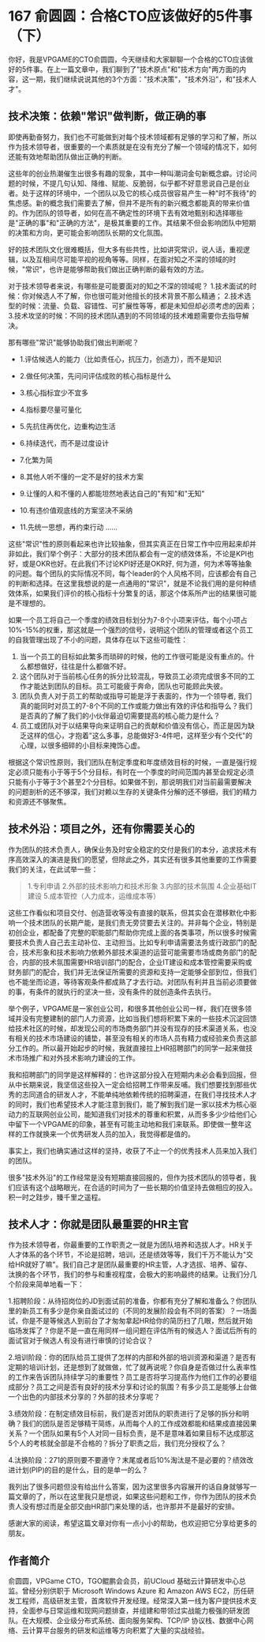 # 167 俞圆圆：合格CTO应该做好的5件事（下）

你好，我是VPGAME的CTO俞圆圆，今天继续和大家聊聊一个合格的CTO应该做好的5件事。在上一篇文章中，我们聊到了"技术原点"和"技术方向"两方面的内容，这一期，我们继续说说其他的3个方面："技术决策"，"技术外沿"，和"技术人才"。

## 技术决策：依赖"常识"做判断，做正确的事

即使再勤奋努力，我们也不可能做到对每个技术领域都有足够的学习和了解，所以作为技术领导者，很重要的一个素质就是在没有充分了解一个领域的情况下，如何还能有效地帮助团队做出正确的判断。

这些年的创业热潮催生出很多有趣的现象，其中一种叫潮词金句新概念癖。讨论问题的时候，不提几句认知、降维、赋能、反脆弱，似乎都不好意思说自己是创业者。处于这样的环境中，一个团队以及它的核心成员很容易产生一种"时不我待"的焦虑感。新的概念我们需要去了解，但并不是所有的新兴概念都能真的带来价值的。作为团队的领导者，如何在高不确定性的环境下去有效地甄别和选择哪些是"正确的事"和"正确的方法"，是极其重要的工作。其结果不但会影响团队中短期的决策和方向，更可能会影响团队长期的文化氛围。

好的技术团队文化很难概括，但大多有些共性，比如讲究常识，说人话，重视逻辑，以及互相间尽可能平视的视角等等。同样，在面对知之不深的领域的时候，"常识"，也许是能够帮助我们做出正确判断的最有效的方法。

对于技术领导者来说，有哪些是可能要面对的知之不深的领域呢？
1.技术面试的时候：你对候选人不了解，你也很可能对他擅长的技术背景不那么精通；
2.技术选型的时候：流量、负载、容错性、可扩展性等等，都是未知但却必须考虑的因素；
3.技术攻坚的时候：不同的技术团队遇到的不同领域的技术难题需要你去指导解决。

那有哪些"常识"能够协助我们做出判断呢？

-   1.评估候选人的能力（比如责任心，抗压力，创造力），而不是知识

-   2.做任何决策，先问问评估成败的核心指标是什么

-   3.核心指标宜少不宜多

-   4.指标要尽量可量化

-   5.先抗住再优化，边重构边生活

-   6.持续迭代，而不是过度设计

-   7.化繁为简

-   8.其他人听不懂的一定不是好的技术方案

-   9.让懂的人和不懂的人都能坦然地表达自己的"有知"和"无知"

-   10.有违价值观底线的方案坚决不采纳

-   11.先统一思想，再约束行动 ......

这些"常识"性的原则看起来也许比较抽象，但其实真正在日常工作中应用起来却并非如此，我们举个例子：大部分的技术团队都会有一定的绩效体系，不论是KPI也好，或是OKR也好。在此我们不讨论KPI好还是OKR好,
何为道，何为术等等抽象的问题。每个团队的实际情况不同，每个leader的个人风格不同，应该都会有自己的判断和选择。在这里我想说的是一点通用的"常识"，就是不论我们用的是何种绩效体系，如果我们评价的核心指标十分繁复的话，那这个体系所产出的结果很可能是不理想的。

如果一个员工将自己一个季度的绩效目标划分为7-8个小项来评估，每个小项占10%-15%的权重，那这就是一个强烈的信号，说明这个团队的管理或者这个员工的自我管理出现了不小的问题，具体存在以下这些可能性：

1.  当一个员工的目标如此繁多而琐碎的时候，他的工作很可能是没有重点的。什么都想做好，往往是什么都做不好。
2.  这个团队对于当前核心任务的拆分比较混乱，导致员工必须完成很多不同的工作才能达到团队的目标。员工可能疲于奔命，团队也可能顾此失彼。
3.  团队负责人对于员工的帮助或指导可能是浮于表面的，作为一个领导者,
    我们真的能同时对员工的7-8个不同的工作或能力做出有效的评估和指导么？我们是否真的了解了我们的小伙伴最迫切需要提高的核心能力是什么？
4.  员工或团队对于以结果导向来证明自己的贡献和价值没有信心，而正是因为缺乏这样的信心，才抱着"这么多事，总能做好3-4件吧，这样至少有个交代"的心理，以很多细碎的小目标来掩饰心虚。

根据这个常识性原则，我们团队在制定季度和年度绩效目标的时候，一直是强行规定必须只能有小于等于5个分目标，有时在一个季度的时间范围内甚至会规定必须只能有小于等于3个甚至2个分目标。如果做不到，那说明我们对当前最需要解决的问题剖析的还不够深，我们对赖以生存的关键条件分解的还不够细，我们的精力和资源还不够聚焦。

## 技术外沿：项目之外，还有你需要关心的

作为团队的技术负责人，确保业务及时安全稳定的交付是我们的本分，追求技术有序高效深入的演进是我们的愿望，但除此之外，其实还有很多其他重要的工作需要我们的关注，在此试举一些：

> 1.专利申请 2.外部的技术影响力和技术形象 3.内部的技术氛围
> 4.企业基础IT建设 5.成本管控（人力成本，运维成本等）

这些工作看似和项目交付、创造营收等没有直接的联系，但其实会在潜移默化中影响一个技术团队的长期产能，是我们责无旁贷要去关注的。并非每个企业，特别是初创企业，都配备了完整的职能部门帮助你完成上面的各类事项，所以很多时候需要技术负责人自己去主动补位、主动担当。比如专利申请需要法务或行政部门的配合，技术形象和技术影响力依赖外部技术渠道的运营可能需要市场或商务部门的配合，内部的技术氛围需要HR培训部门的配合，企业IT建设和成本管控需要采购或财务部门的配合，我们并无法保证所需要的资源和支持一定能够全部到位，但我们也不能坐而论道，等待客观条件都成熟了才去行动。对团队有利并且当前必须要做的事，有条件的就执行的坚决一些，没有条件的就创造条件去执行。

举个例子，VPGAME是一家创业公司，和很多其他创业公司一样，我们在很多领域并没有完整建制的部门人力资源，比如当我们想将积累下来的一些技术沉淀回馈给技术社区的时候，却发现公司的市场商务部门并没有现存的技术渠道关系，也没有相关的技术市场建设的铺垫，甚至没有相关的市场人员有精力或经验来负责这部分工作的。所以最开始起步的时候，我就直接拉上HR招聘部门的同学一起来做技术市场推广和对外技术影响力建设的工作。

我和招聘部门的同学是这样解释的：也许这部分投入在短期内未必会看到回报，但从中长期来说，我坚信这些投入一定会给招聘工作带来反哺。我们想要找到那些优秀的志同道合的研发人才，不能单纯地依赖传统的招聘渠道，在我们寻找技术人才的同时，我们也希望技术人才能注意到我们，能了解到我们是一家以技术为核心驱动力的互联网创业公司，能知道我们对技术的尊重和积累，从而多多少少给他们心中留下一个VPGAME的印象，甚至有可能主动地和我们来联系。即使做一整年这样的工作就换来一个优秀研发人员的加入，我觉得都是值的。

事实上，我们也确实通过这样的坚持，收获了不止一个的优秀技术人员来加入我们的团队。

很多"技术外沿"的工作经常是没有短期直接回报的，但作为技术团队的领导者，我们应该有这个战略眼光，在合适的时间为了一些长期的价值坚持去做相应的投入。积一时之跬步，臻千里之遥程。

## 技术人才：你就是团队最重要的HR主官

作为技术领导者，你最重要的工作职责之一就是为团队培养和选拔人才。HR关于人才体系的各个环节，不论是招聘，培训，还是绩效等等，我们千万不能认为"交给HR就好了嘛"。我们自己才是团队最重要的HR主管，人才选拔、培养、留存、汰换的各个环节，我们的参与和重视程度，会极大的影响最终的结果。让我们分几个阶段来简单地看一下：

1.招聘阶段：从待招岗位的JD到面试前的准备，你都有充分了解和准备么？你团队里的新员工有多少是你亲自面试过的（不同的发展阶段会有不同的答案）？一场面试，你是不是等候选人到前台了才匆匆拿起HR给你的简历扫了几眼，然后就开始临场发挥了？你是不是一直在用同样一组问题在评估所有的候选人？面试后所有的面试官对于候选人有没有进行审慎的讨论合议？

2.培训阶段：你的团队给员工提供了怎样的内部和外部的培训资源和渠道？是否有定期的培训计划，还是想到了就做做，忙了就再说呢？你自身是否做过什么表率性的工作来告诉团队持续学习的重要性？员工是否将学习提高作为他们工作的必要组成部分？员工之间是否有良好的技术分享和讨论的氛围？有多少员工是能够上台做一个出色的内部技术分享的？外部的技术分享呢？

3.绩效阶段：在制定绩效目标前，我们是否对团队的职责进行了足够的拆分和明确？我们的团队是否足够精干简练，从而每个人的工作成效都能和结果成直接因果关系？一个团队如果有5个人对同一目标负责，是不是意味着如果目标不达成那这5个人的考核就全部是不合格的？拆分了职责之后，我们充分授权了么？

4.汰换阶段：271的原则要不要遵守？末尾或者后10%淘汰是不是必要的？绩效改进计划(PIP)的目的是什么，目的是单一的么？

我列出了很多问题但没有给出什么答案，因为这里很多内容展开的话自身就够写一篇文章的了，所以在这里我只是想说，如果这些问题和工作，你作为团队的技术负责人没有想过而是全部交由HR部门来处理的话，也许那并不是最好的安排。

感谢大家的阅读，希望这篇文章对你有一点小小的帮助，也欢迎把它分享给更多的朋友。

## 作者简介

俞圆圆，VPGame CTO，TGO鲲鹏会会员，前UCloud
基础云计算研发中心总监。曾经分别供职于 Microsoft Windows Azure 和 Amazon
AWS
EC2，历任研发工程师，高级研发主管，首席软件开发经理。经常深入第一线为客户提供技术支持，全面参与日常运维和现网问题排查，并组建和带领过实战能力极强的研发团队。在大规模、企业级分布式系统、面向服务架构、TCP/IP
协议栈、数据中心网络、云计算平台服务的研发和运维等方向积累了大量的实战经验。
